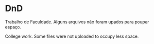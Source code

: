 # DnD

Trabalho de Faculdade. Alguns arquivos não foram upados para poupar espaço.

College work. Some files were not uploaded to occupy less space.
